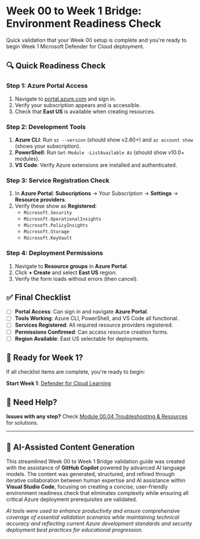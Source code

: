 # Week 00 to Week 1 Bridge: Environment Readiness Check

Quick validation that your Week 00 setup is complete and you're ready to begin Week 1 Microsoft Defender for Cloud deployment.

## 🔍 Quick Readiness Check

### Step 1: Azure Portal Access

1. Navigate to [portal.azure.com](https://portal.azure.com) and sign in.
2. Verify your subscription appears and is accessible.
3. Check that **East US** is available when creating resources.

### Step 2: Development Tools

1. **Azure CLI**: Run `az --version` (should show v2.60+) and `az account show` (shows your subscription).
2. **PowerShell**: Run `Get-Module -ListAvailable Az` (should show v10.0+ modules).
3. **VS Code**: Verify Azure extensions are installed and authenticated.

### Step 3: Service Registration Check

1. In **Azure Portal**: **Subscriptions** → Your Subscription → **Settings** → **Resource providers**.
2. Verify these show as **Registered**:
   - `Microsoft.Security`
   - `Microsoft.OperationalInsights`
   - `Microsoft.PolicyInsights`
   - `Microsoft.Storage`
   - `Microsoft.KeyVault`

### Step 4: Deployment Permissions

1. Navigate to **Resource groups** in **Azure Portal**.
2. Click **+ Create** and select **East US** region.
3. Verify the form loads without errors (then cancel).

## ✅ Final Checklist

- [ ] **Portal Access**: Can sign in and navigate **Azure Portal**.
- [ ] **Tools Working**: Azure CLI, PowerShell, and VS Code all functional.  
- [ ] **Services Registered**: All required resource providers registered.
- [ ] **Permissions Confirmed**: Can access resource creation forms.
- [ ] **Region Available**: East US selectable for deployments.

## 🚀 Ready for Week 1?

If all checklist items are complete, you're ready to begin:

**Start Week 1**: [Defender for Cloud Learning](../../01%20-%20Defender%20for%20Cloud%20Deployment%20Mastery/learning-resources.md)

## 🔧 Need Help?

**Issues with any step?** Check [Module 00.04 Troubleshooting & Resources](../00.04%20Troubleshooting%20%26%20Resources/README.md) for solutions.

---

## 🤖 AI-Assisted Content Generation

This streamlined Week 00 to Week 1 Bridge validation guide was created with the assistance of **GitHub Copilot** powered by advanced AI language models. The content was generated, structured, and refined through iterative collaboration between human expertise and AI assistance within **Visual Studio Code**, focusing on creating a concise, user-friendly environment readiness check that eliminates complexity while ensuring all critical Azure deployment prerequisites are validated.

*AI tools were used to enhance productivity and ensure comprehensive coverage of essential validation scenarios while maintaining technical accuracy and reflecting current Azure development standards and security deployment best practices for educational progression.*

